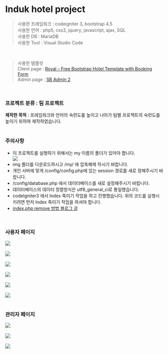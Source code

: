# Induk hotel project

>사용한 프레임워크 : codeigniter 3, bootstrap 4.5<br>
>사용한 언어 : php5, css3, jquery, javascript, ajax, SQL<br>
>사용한 DB : MariaDB<br>
>사용한 Tool : Visual Studio Code<br>
<br>

>사용한 템플릿<br>
>Client page : <a href="https://themewagon.com/themes/free-bootstrap-hotel-template-royal/">Royal – Free Bootstrap Hotel Template with Booking Form</a><br>
>Admin page : <a href="https://startbootstrap.com/theme/sb-admin-2">SB Admin 2</a>
<br>

### 프로젝트 분류 : 팀 프로젝트

<b>제작한 목적</b> : 프레임워크와 언어의 숙련도를 높이고 나아가 팀별 프로젝트의 숙련도를 높이기 위하여 제작하였습니다.<br>
<br>

### 주의사항<br>
<ul>
  <li>이 프로젝트를 실행하기 위해서는 my 이름의 폴더가 있어야 합니다.</li>
  <kbd>
    <img src="https://user-images.githubusercontent.com/74585673/153512814-370120a3-735b-4730-869e-a6f7a24387e0.PNG">
  </kbd>
  <li>img 폴더를 다운로드하시고 /my/ 에 압축해제 하시기 바랍니다.</li>
  <li>개인 서버에 맞게 /config/config.php에 있는 session 경로를 새로 정해주시기 바랍니다.</li>
  <li>/config/database.php 에서 데이터베이스를 새로 설정해주시기 바랍니다.</li>
  <li>데이터베이스의 데이터 정렬방식은 utf8_general_ci로 통일했습니다.</li>
  <li>codeIgniter3 에서 Index 죽이기 작업을 하고 진행했습니다. 위의 코드를 실행시키려면 먼저 Index 죽이기 작업을 하셔야 합니다.</li>
   <li><a href="https://gold9ine.tistory.com/entry/CodeIgniter-%EC%BD%94%EB%93%9C%EC%9D%B4%EA%B7%B8%EB%82%98%EC%9D%B4%ED%84%B0-indexphp-%EC%A3%BD%EC%9D%B4%EA%B8%B0-Not-Found-error">index.php remove 방법 블로그 글</a></li>
</ul>
<br>

### 사용자 페이지
<kbd>
    <img src="https://user-images.githubusercontent.com/74585673/153102680-ecefeb3a-684b-4c5a-a5a5-cd3c93848e7b.png">
</kbd>
<br><br>
<kbd>
    <img src="https://user-images.githubusercontent.com/74585673/153102768-2c9b1b44-230b-48b0-8bd6-14e34028661e.png">
</kbd>
<br><br>
<kbd>
    <img src="https://user-images.githubusercontent.com/74585673/153102771-408b504e-7c2f-47ef-9d01-443d7f15970c.png">
</kbd>
<br><br>
<kbd>
    <img src="https://user-images.githubusercontent.com/74585673/153102788-4b3a2e29-7834-4e4c-b194-eefa663b97ae.png">
</kbd>
<br><br>
<kbd>
    <img src="https://user-images.githubusercontent.com/74585673/153102797-5fa79e44-6226-474e-b8ab-b9ee08ef045b.png">
</kbd>
<br><br>
<kbd>
    <img src="https://user-images.githubusercontent.com/74585673/153102810-ae6626f9-cba1-4854-877f-637dd0c0c683.png">
</kbd>
<br><br>

### 관리자 페이지

<kbd>
    <img src="https://user-images.githubusercontent.com/74585673/153103112-e9d99c8f-c408-4bf3-b323-c6b9715f04be.png">
</kbd>
<br><br>
<kbd>
    <img src="https://user-images.githubusercontent.com/74585673/153103122-3932c184-d729-46e3-99ed-3078cdb0c47b.png">
</kbd>
<br><br>
<kbd>
    <img src="https://user-images.githubusercontent.com/74585673/153103140-ccfd7a8b-c568-45bf-872a-e0272247d674.png">
</kbd>


